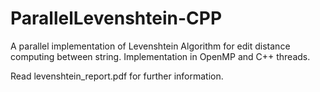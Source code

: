 # ParallelLevenshtein-CPP
A parallel implementation of Levenshtein Algorithm for edit distance computing between string. Implementation in OpenMP and C++ threads. 

Read levenshtein_report.pdf for further information. 

